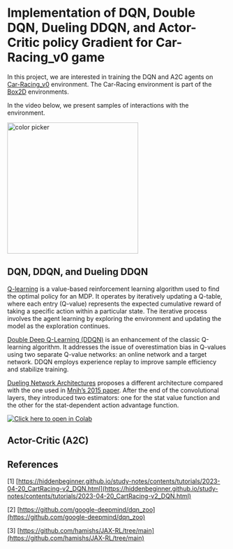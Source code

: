 # Implementation of DQN, Double DQN, Dueling DDQN, and Actor-Critic policy Gradient for Car-Racing_v0 game

In this project, we are interested in training the DQN and A2C agents on [Car-Racing_v0](https://gymnasium.farama.org/environments/box2d/car_racing/) environment.  The Car-Racing environment is part of the [Box2D](https://gymnasium.farama.org/environments/box2d/) environments. 

In the video below, we present samples of interactions with the environment.

<img width="300" height="300" alt="color picker" src="https://github.com/omerahmed12345elhussien/RL_Project_Car_Racing/blob/omer/added-files/GIFs/DQN/animation_interaction.gif" />

## DQN, DDQN, and Dueling DDQN

[Q-learning](https://www.nature.com/articles/nature14236) is a value-based reinforcement learning algorithm used to find the optimal policy for an MDP. It operates by iteratively updating a Q-table, where each entry (Q-value) represents the expected cumulative reward of taking a specific action within a particular state. The iterative process involves the agent learning by exploring the environment and updating the model as the exploration continues.

[Double Deep Q-Learning (DDQN)](https://arxiv.org/abs/1509.06461) is an enhancement of the classic Q-learning algorithm. It addresses the issue of overestimation bias in Q-values using two separate Q-value networks: an online network and a target network. DDQN employs experience replay to improve sample efficiency and stabilize training.

[Dueling Network Architectures](https://arxiv.org/abs/1511.06581) proposes a different architecture compared with the one used in  [Mnih’s 2015 paper](https://www.nature.com/articles/nature14236). After the end of the convolutional layers, they introduced two estimators: one for the stat value function and the other for the stat-dependent action advantage function. 

[![Click here to open in Colab](https://colab.research.google.com/assets/colab-badge.svg)](https://colab.research.google.com/github/omerahmed12345elhussien/RL_Project_Car_Racing/blob/omer%2Fadded-files/Project_notebook.ipynb)

## Actor-Critic (A2C)



## References

[1] [https://hiddenbeginner.github.io/study-notes/contents/tutorials/2023-04-20_CartRacing-v2_DQN.html](https://hiddenbeginner.github.io/study-notes/contents/tutorials/2023-04-20_CartRacing-v2_DQN.html)

[2] [https://github.com/google-deepmind/dqn_zoo](https://github.com/google-deepmind/dqn_zoo)

[3] [https://github.com/hamishs/JAX-RL/tree/main](https://github.com/hamishs/JAX-RL/tree/main)

